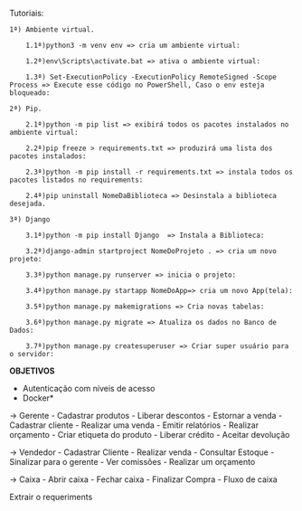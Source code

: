 Tutoriais:

	1ª) Ambiente virtual.
		
		1.1ª)python3 -m venv env => cria um ambiente virtual:
		
		1.2ª)env\Scripts\activate.bat => ativa o ambiente virtual:
		
		1.3ª) Set-ExecutionPolicy -ExecutionPolicy RemoteSigned -Scope Process => Execute esse código no PowerShell, Caso o env esteja bloqueado:
	
	2ª) Pip.
		
		2.1ª)python -m pip list => exibirá todos os pacotes instalados no ambiente virtual:
		
		2.2ª)pip freeze > requirements.txt => produzirá uma lista dos pacotes instalados:
		
		2.3ª)python -m pip install -r requirements.txt => instala todos os pacotes listados no requirements:

		2.4ª)pip uninstall NomeDaBiblioteca => Desinstala a biblioteca desejada.

	3ª) Django

		3.1ª)python -m pip install Django  => Instala a Biblioteca:

		3.2ª)django-admin startproject NomeDoProjeto . => cria um novo projeto:

		3.3ª)python manage.py runserver => inicia o projeto:

		3.4ª)python manage.py startapp NomeDoApp=> cria um novo App(tela):

		3.5ª)python manage.py makemigrations => Cria novas tabelas:

		3.6ª)python manage.py migrate => Atualiza os dados no Banco de Dados:
		
		3.7ª)python manage.py createsuperuser => Criar super usuário para o servidor:


****************OBJETIVOS****************
- Autenticação com níveis de acesso
- Docker*

-> Gerente
	- Cadastrar produtos
	- Liberar descontos
	- Estornar a venda
	- Cadastrar cliente
	- Realizar uma venda
	- Emitir relatórios
	- Realizar orçamento
	- Criar etiqueta do produto
	- Liberar crédito
	- Aceitar devolução

-> Vendedor
	- Cadastrar Cliente
	- Realizar venda
	- Consultar Estoque
	- Sinalizar para o gerente
	- Ver comissões
	- Realizar um orçamento

-> Caixa
	- Abrir caixa
	- Fechar caixa
	- Finalizar Compra
	- Fluxo de caixa

Extrair o requeriments


